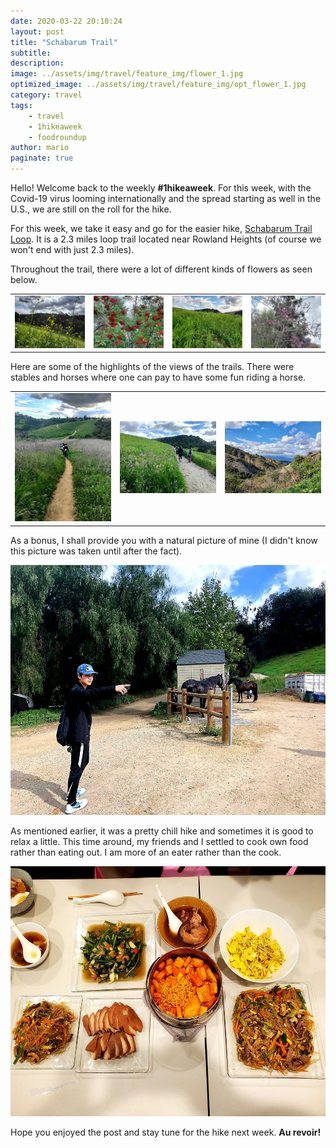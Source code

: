 ```yaml
---
date: 2020-03-22 20:10:24
layout: post
title: "Schabarum Trail"
subtitle:
description:
image: ../assets/img/travel/feature_img/flower_1.jpg
optimized_image: ../assets/img/travel/feature_img/opt_flower_1.jpg
category: travel
tags:
    - travel
    - 1hikeaweek
    - foodroundup
author: mario
paginate: true
---
```


Hello! Welcome back to the weekly **#1hikeaweek**. For this week, with the Covid-19 virus looming internationally and the spread starting as well in the U.S., we are still on the roll for the hike.

For this week, we take it easy and go for the easier hike, [Schabarum Trail Loop](https://www.alltrails.com/trail/us/california/schabarum-trail-loop). It is a 2.3 miles loop trail located near Rowland Heights (of course we won't end with just 2.3 miles).

Throughout the trail, there were a lot of different kinds of flowers as seen below.

<table><tr>
    <td> <img src="../assets/img/travel/schabarum_trails/flower_1.jpg" alt="flower 1" style="width: 250px"/> </td>
    <td> <img src="../assets/img/travel/schabarum_trails/flower_2.jpg" alt="flower 2" style="width: 250px;"/> </td>
    <td> <img src="../assets/img/travel/schabarum_trails/flower_3.jpg" alt="flower 3" style="width: 250px;"/> </td>
    <td> <img src="../assets/img/travel/schabarum_trails/flower_4.jpg" alt="flower 4" style="width: 250px;"/> </td>
</tr></table>

Here are some of the highlights of the views of the trails. There were stables and horses where one can pay to have some fun riding a horse.

<table><tr>
    <td> <img src="../assets/img/travel/schabarum_trails/trail_1.jpg" alt="trail 1" style="width: 250px"/> </td>
    <td> <img src="../assets/img/travel/schabarum_trails/trail_3.jpg" alt="trail 3" style="width: 250px;"/> </td>
    <td> <img src="../assets/img/travel/schabarum_trails/view_1.jpg" alt="trail 4" style="width: 250px;"/> </td>
</tr></table>

As a bonus, I shall provide you with a natural picture of mine (I didn't know this picture was taken until after the fact).

<img src="../assets/img/travel/schabarum_trails/trail_2.jpg" alt="trail 2" style="height: 400px;"/>

As mentioned earlier, it was a pretty chill hike and sometimes it is good to relax a little. This time around, my friends and I settled to cook own food rather than eating out. I am more of an eater rather than the cook.

<img src="../assets/img/travel/schabarum_trails/food.jpg" alt="food" style="height: 400px;"/>

Hope you enjoyed the post and stay tune for the hike next week. **Au revoir!**